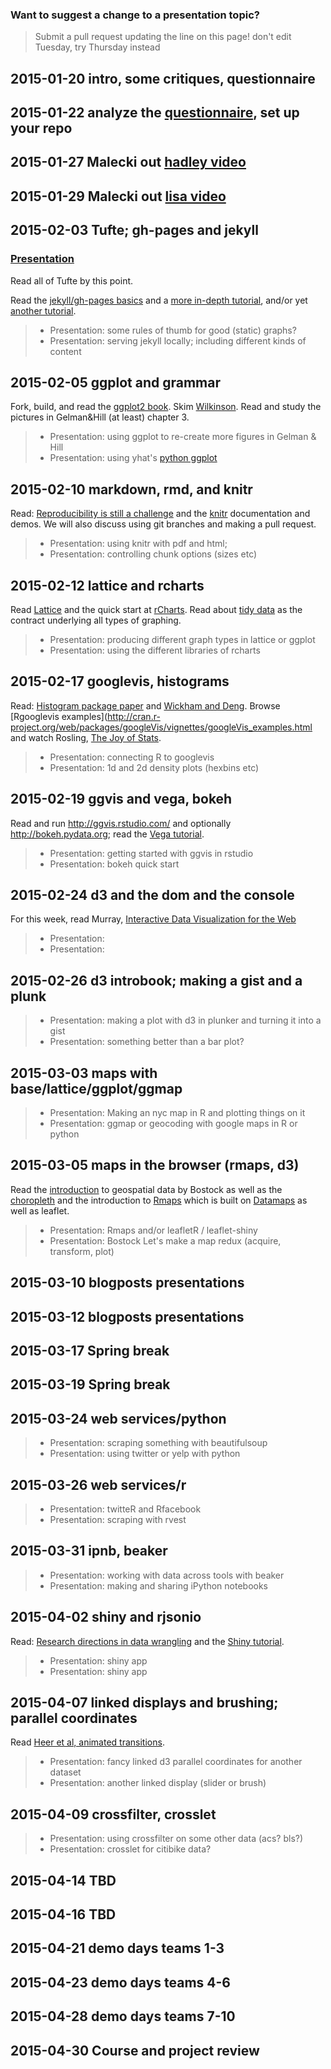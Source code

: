 ### Want to suggest a change to a presentation topic?
> Submit a pull request updating the line on this page!
don't edit Tuesday, try Thursday instead
## 2015-01-20 intro, some critiques, questionnaire
## 2015-01-22 analyze the [questionnaire](https://docs.google.com/spreadsheets/d/19a0O6C14zButypjcnWictvKWeyPjPjQdrps-UXzPDf8/), set up your repo
             
## 2015-01-27 **Malecki out** [hadley video](https://www.youtube.com/watch?v=TaxJwC_MP9Q)
## 2015-01-29 **Malecki out** [lisa video](https://archive.org/details/WhatMakesAGoodDataVisualization)
             
## 2015-02-03 Tufte; gh-pages and jekyll
### [Presentation](http://www.slottr.com/sheets/76533)
Read all of Tufte by this point.

Read the [jekyll/gh-pages basics](https://pages.github.com/) and a [more in-depth tutorial](http://www.smashingmagazine.com/2014/08/01/build-blog-jekyll-github-pages/), and/or yet [another tutorial](http://24ways.org/2013/get-started-with-github-pages/).

> - Presentation: some rules of thumb for good (static) graphs?
> - Presentation: serving jekyll locally; including different kinds of content
   
## 2015-02-05 ggplot and grammar

Fork, build, and read the [ggplot2 book](https://github.com/hadley/ggplot2-book). Skim [Wilkinson](http://link.springer.com.ezproxy.cul.columbia.edu/book/10.1007/0-387-28695-0). Read and study the pictures in Gelman&Hill (at least) chapter 3.

> - Presentation: using ggplot to re-create more figures in Gelman & Hill
> - Presentation: using yhat's [python ggplot](http://ggplot.yhathq.com/)

          
## 2015-02-10 markdown, rmd, and knitr

Read: [Reproducibility is still a challenge](http://ropensci.org/blog/2014/06/09/reproducibility/) and the [knitr](http://yihui.name/knitr/) documentation and demos. We will also discuss using git branches and making a pull request.

> - Presentation: using knitr with pdf and html; 
> - Presentation: controlling chunk options (sizes etc)

## 2015-02-12 lattice and rcharts

Read [Lattice](http://link.springer.com.ezproxy.cul.columbia.edu/book/10.1007/978-0-387-75969-2) and the quick start at [rCharts](http://rcharts.io). Read about [tidy data](http://vita.had.co.nz/papers/tidy-data.pdf) as the contract underlying all types of graphing.

> - Presentation: producing different graph types in lattice or ggplot
> - Presentation: using the different libraries of rcharts

## 2015-02-17 googlevis, histograms

Read: [Histogram package paper](http://cran.r-project.org/web/packages/histogram/histogram.pdf) and [Wickham and Deng](http://vita.had.co.nz/papers/density-estimation.pdf). Browse [Rgooglevis examples](http://cran.r-project.org/web/packages/googleVis/vignettes/googleVis_examples.html and watch Rosling, [The Joy of Stats](http://www.gapminder.org/videos/the-joy-of-stats/).

> - Presentation: connecting R to googlevis
> - Presentation: 1d and 2d density plots (hexbins etc)

## 2015-02-19 ggvis and vega, bokeh

Read and run http://ggvis.rstudio.com/ and optionally http://bokeh.pydata.org; read the [Vega tutorial](http://trifacta.github.io/vega/).

> - Presentation: getting started with ggvis in rstudio
> - Presentation: bokeh quick start

## 2015-02-24 d3 and the dom and the console

For this week, read Murray, [Interactive Data Visualization for the Web](http://chimera.labs.oreilly.com/books/1230000000345/)

> - Presentation: 
> - Presentation: 

## 2015-02-26 d3 introbook; making a gist and a plunk

> - Presentation: making a plot with d3 in plunker and turning it into a gist
> - Presentation: something better than a bar plot?
             
## 2015-03-03 maps with base/lattice/ggplot/ggmap

> - Presentation: Making an nyc map in R and plotting things on it
> - Presentation: ggmap or geocoding with google maps in R or python

## 2015-03-05 maps in the browser (rmaps, d3)

Read the [introduction](http://bost.ocks.org/mike/map/) to geospatial data by Bostock as well as the [choropleth](http://bl.ocks.org/mbostock/4060606) and the introduction to [Rmaps](http://rmaps.github.io) which is built on [Datamaps](http://datamaps.github.io) as well as leaflet. 

> - Presentation: Rmaps and/or leafletR / leaflet-shiny
> - Presentation: Bostock Let's make a map redux (acquire, transform, plot)
             
## 2015-03-10 blogposts presentations
## 2015-03-12 blogposts presentations
             
## 2015-03-17 **Spring break** 
## 2015-03-19 **Spring break**
             
## 2015-03-24 web services/python

> - Presentation: scraping something with beautifulsoup
> - Presentation: using twitter or yelp with python

## 2015-03-26 web services/r

> - Presentation: twitteR and Rfacebook
> - Presentation: scraping with rvest
             
## 2015-03-31 ipnb, beaker

> - Presentation: working with data across tools with beaker
> - Presentation: making and sharing iPython notebooks

## 2015-04-02 shiny and rjsonio

Read: [Research directions in data wrangling](http://idl.cs.washington.edu/papers/data-wrangling) and the [Shiny tutorial](http://shiny.rstudio.com).

> - Presentation: shiny app
> - Presentation: shiny app
             
## 2015-04-07 linked displays and brushing; parallel coordinates

Read [Heer et al, animated transitions](http://idl.cs.washington.edu/papers/animated-transitions/).

> - Presentation: fancy linked d3 parallel coordinates for another dataset
> - Presentation: another linked display (slider or brush)

## 2015-04-09 crossfilter, crosslet

> - Presentation: using crossfilter on some other data (acs? bls?)
> - Presentation: crosslet for citibike data?

## 2015-04-14 TBD

## 2015-04-16 TBD

## 2015-04-21 demo days teams 1-3
## 2015-04-23 demo days teams 4-6
             
## 2015-04-28 demo days teams 7-10
## 2015-04-30 Course and project review
